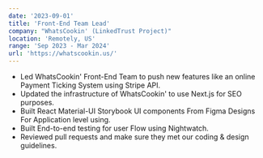 ```yaml
---
date: '2023-09-01'
title: 'Front-End Team Lead'
company: "WhatsCookin' (LinkedTrust Project)"
location: 'Remotely, US'
range: 'Sep 2023 - Mar 2024'
url: 'https://whatscookin.us/'
---
```


- Led WhatsCookin' Front-End Team to push new features like an online Payment Ticking System using Stripe API.
- Updated the infrastructure of WhatsCookin' to use Next.js for SEO purposes.
- Built React Material-UI Storybook UI components From Figma Designs For Application level using.
- Built End-to-end testing for user Flow using Nightwatch.
- Reviewed pull requests and make sure they met our coding & design guidelines.
